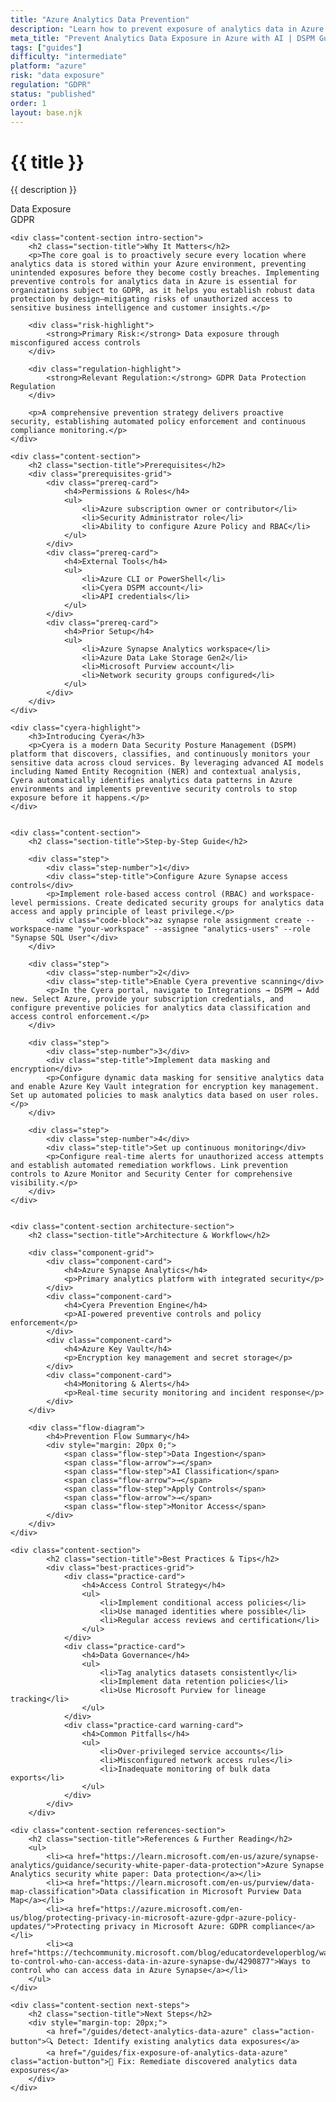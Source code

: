 ```yaml
---
title: "Azure Analytics Data Prevention"
description: "Learn how to prevent exposure of analytics data in Azure environments. Follow step-by-step guidance for GDPR compliance."
meta_title: "Prevent Analytics Data Exposure in Azure with AI | DSPM Guide"
tags: ["guides"]
difficulty: "intermediate"
platform: "azure"
risk: "data exposure"
regulation: "GDPR"
status: "published"
order: 1
layout: base.njk
---
```


<div class="container">
    <div class="header">
        <h1>{{ title }}</h1>
        <p>{{ description }}</p>
        <div class="badge">Data Exposure</div>
        <div class="badge regulation">GDPR</div>
    </div>

    <div class="content-section intro-section">
        <h2 class="section-title">Why It Matters</h2>
        <p>The core goal is to proactively secure every location where analytics data is stored within your Azure environment, preventing unintended exposures before they become costly breaches. Implementing preventive controls for analytics data in Azure is essential for organizations subject to GDPR, as it helps you establish robust data protection by design—mitigating risks of unauthorized access to sensitive business intelligence and customer insights.</p>
        
        <div class="risk-highlight">
            <strong>Primary Risk:</strong> Data exposure through misconfigured access controls
        </div>
        
        <div class="regulation-highlight">
            <strong>Relevant Regulation:</strong> GDPR Data Protection Regulation
        </div>
        
        <p>A comprehensive prevention strategy delivers proactive security, establishing automated policy enforcement and continuous compliance monitoring.</p>
    </div>

    <div class="content-section">
        <h2 class="section-title">Prerequisites</h2>
        <div class="prerequisites-grid">
            <div class="prereq-card">
                <h4>Permissions & Roles</h4>
                <ul>
                    <li>Azure subscription owner or contributor</li>
                    <li>Security Administrator role</li>
                    <li>Ability to configure Azure Policy and RBAC</li>
                </ul>
            </div>
            <div class="prereq-card">
                <h4>External Tools</h4>
                <ul>
                    <li>Azure CLI or PowerShell</li>
                    <li>Cyera DSPM account</li>
                    <li>API credentials</li>
                </ul>
            </div>
            <div class="prereq-card">
                <h4>Prior Setup</h4>
                <ul>
                    <li>Azure Synapse Analytics workspace</li>
                    <li>Azure Data Lake Storage Gen2</li>
                    <li>Microsoft Purview account</li>
                    <li>Network security groups configured</li>
                </ul>
            </div>
        </div>
    </div>
	
    <div class="cyera-highlight">
        <h3>Introducing Cyera</h3>
        <p>Cyera is a modern Data Security Posture Management (DSPM) platform that discovers, classifies, and continuously monitors your sensitive data across cloud services. By leveraging advanced AI models including Named Entity Recognition (NER) and contextual analysis, Cyera automatically identifies analytics data patterns in Azure environments and implements preventive security controls to stop exposure before it happens.</p>
    </div>
	

    <div class="content-section">
        <h2 class="section-title">Step-by-Step Guide</h2>
        
        <div class="step">
            <div class="step-number">1</div>
            <div class="step-title">Configure Azure Synapse access controls</div>
            <p>Implement role-based access control (RBAC) and workspace-level permissions. Create dedicated security groups for analytics data access and apply principle of least privilege.</p>
            <div class="code-block">az synapse role assignment create --workspace-name "your-workspace" --assignee "analytics-users" --role "Synapse SQL User"</div>
        </div>

        <div class="step">
            <div class="step-number">2</div>
            <div class="step-title">Enable Cyera preventive scanning</div>
            <p>In the Cyera portal, navigate to Integrations → DSPM → Add new. Select Azure, provide your subscription credentials, and configure preventive policies for analytics data classification and access control enforcement.</p>
        </div>

        <div class="step">
            <div class="step-number">3</div>
            <div class="step-title">Implement data masking and encryption</div>
            <p>Configure dynamic data masking for sensitive analytics data and enable Azure Key Vault integration for encryption key management. Set up automated policies to mask analytics data based on user roles.</p>
        </div>

        <div class="step">
            <div class="step-number">4</div>
            <div class="step-title">Set up continuous monitoring</div>
            <p>Configure real-time alerts for unauthorized access attempts and establish automated remediation workflows. Link prevention controls to Azure Monitor and Security Center for comprehensive visibility.</p>
        </div>
    </div>


    <div class="content-section architecture-section">
        <h2 class="section-title">Architecture & Workflow</h2>
        
        <div class="component-grid">
            <div class="component-card">
                <h4>Azure Synapse Analytics</h4>
                <p>Primary analytics platform with integrated security</p>
            </div>
            <div class="component-card">
                <h4>Cyera Prevention Engine</h4>
                <p>AI-powered preventive controls and policy enforcement</p>
            </div>
            <div class="component-card">
                <h4>Azure Key Vault</h4>
                <p>Encryption key management and secret storage</p>
            </div>
            <div class="component-card">
                <h4>Monitoring & Alerts</h4>
                <p>Real-time security monitoring and incident response</p>
            </div>
        </div>

        <div class="flow-diagram">
            <h4>Prevention Flow Summary</h4>
            <div style="margin: 20px 0;">
                <span class="flow-step">Data Ingestion</span>
                <span class="flow-arrow">→</span>
                <span class="flow-step">AI Classification</span>
                <span class="flow-arrow">→</span>
                <span class="flow-step">Apply Controls</span>
                <span class="flow-arrow">→</span>
                <span class="flow-step">Monitor Access</span>
            </div>
        </div>
    </div>

	<div class="content-section">
	        <h2 class="section-title">Best Practices & Tips</h2>
	        <div class="best-practices-grid">
	            <div class="practice-card">
	                <h4>Access Control Strategy</h4>
	                <ul>
	                    <li>Implement conditional access policies</li>
	                    <li>Use managed identities where possible</li>
	                    <li>Regular access reviews and certification</li>
	                </ul>
	            </div>
	            <div class="practice-card">
	                <h4>Data Governance</h4>
	                <ul>
	                    <li>Tag analytics datasets consistently</li>
	                    <li>Implement data retention policies</li>
	                    <li>Use Microsoft Purview for lineage tracking</li>
	                </ul>
	            </div>
	            <div class="practice-card warning-card">
	                <h4>Common Pitfalls</h4>
	                <ul>
	                    <li>Over-privileged service accounts</li>
	                    <li>Misconfigured network access rules</li>
	                    <li>Inadequate monitoring of bulk data exports</li>
	                </ul>
	            </div>
	        </div>
	    </div>

    <div class="content-section references-section">
        <h2 class="section-title">References & Further Reading</h2>
        <ul>
            <li><a href="https://learn.microsoft.com/en-us/azure/synapse-analytics/guidance/security-white-paper-data-protection">Azure Synapse Analytics security white paper: Data protection</a></li>
            <li><a href="https://learn.microsoft.com/en-us/purview/data-map-classification">Data classification in Microsoft Purview Data Map</a></li>
            <li><a href="https://azure.microsoft.com/en-us/blog/protecting-privacy-in-microsoft-azure-gdpr-azure-policy-updates/">Protecting privacy in Microsoft Azure: GDPR compliance</a></li>
            <li><a href="https://techcommunity.microsoft.com/blog/educatordeveloperblog/ways-to-control-who-can-access-data-in-azure-synapse-dw/4290877">Ways to control who can access data in Azure Synapse</a></li>
        </ul>
    </div>

    <div class="content-section next-steps">
        <h2 class="section-title">Next Steps</h2>
        <div style="margin-top: 20px;">
            <a href="/guides/detect-analytics-data-azure" class="action-button">🔍 Detect: Identify existing analytics data exposures</a>
            <a href="/guides/fix-exposure-of-analytics-data-azure" class="action-button">🔧 Fix: Remediate discovered analytics data exposures</a>
        </div>
    </div>
</div>